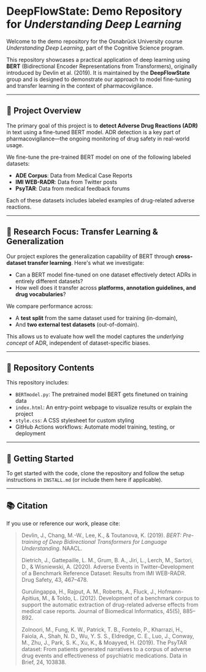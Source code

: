 

# DeepFlowState: Demo Repository for *Understanding Deep Learning*

Welcome to the demo repository for the Osnabrück University course *Understanding Deep Learning*, part of the Cognitive Science program.

This repository showcases a practical application of deep learning using **BERT** (Bidirectional Encoder Representations from Transformers), originally introduced by Devlin et al. (2019). It is maintained by the **DeepFlowState** group and is designed to demonstrate our approach to model fine-tuning and transfer learning in the context of pharmacovigilance.

---

## 🧠 Project Overview

The primary goal of this project is to **detect Adverse Drug Reactions (ADR)** in text using a fine-tuned BERT model. ADR detection is a key part of pharmacovigilance—the ongoing monitoring of drug safety in real-world usage.

We fine-tune the pre-trained BERT model on one of the following labeled datasets:

* **ADE Corpus**: Data from Medical Case Reports
* **IMI WEB-RADR**: Data from Twitter posts
* **PsyTAR**: Data from medical feedback forums

Each of these datasets includes labeled examples of drug-related adverse reactions.

---

## 🔬 Research Focus: Transfer Learning & Generalization

Our project explores the generalization capability of BERT through **cross-dataset transfer learning**. Here's what we investigate:

* Can a BERT model fine-tuned on one dataset effectively detect ADRs in entirely different datasets?
* How well does it transfer across **platforms, annotation guidelines, and drug vocabularies**?

We compare performance across:

* A **test split** from the same dataset used for training (in-domain),
* And **two external test datasets** (out-of-domain).

This allows us to evaluate how well the model captures the *underlying concept* of ADR, independent of dataset-specific biases.

---

## 📁 Repository Contents

This repository includes:
* `BERTmodel.py`: The pretrained model BERT gets finetuned on training data
* `index.html`: An entry-point webpage to visualize results or explain the project
* `style.css`: A CSS stylesheet for custom styling
* GitHub Actions workflows: Automate model training, testing, or deployment

---

## 🔧 Getting Started

To get started with the code, clone the repository and follow the setup instructions in `INSTALL.md` (or include them here if applicable).

---

## 📚 Citation

If you use or reference our work, please cite:

> Devlin, J., Chang, M.-W., Lee, K., & Toutanova, K. (2019). *BERT: Pre-training of Deep Bidirectional Transformers for Language Understanding*. NAACL.
> 
> Dietrich, J., Gattepaille, L. M., Grum, B. A., Jiri, L., Lerch, M., Sartori, D., & Wisniewski, A. (2020). Adverse Events in Twitter–Development of a Benchmark Reference Dataset: Results from IMI WEB-RADR. Drug Safety, 43, 467–478.
> 
> Gurulingappa, H., Rajput, A. M., Roberts, A., Fluck, J., Hofmann-Apitius, M., & Toldo, L. (2012). Development of a benchmark corpus to support the automatic extraction of drug-related adverse effects from medical case reports. Journal of Biomedical Informatics, 45(5), 885–892.
> 
> Zolnoori, M., Fung, K. W., Patrick, T. B., Fontelo, P., Kharrazi, H., Faiola, A., Shah, N. D., Wu, Y. S. S., Eldredge, C. E., Luo, J., Conway, M., Zhu, J., Park, S. K., Xu, K., & Moayyed, H. (2019). The PsyTAR dataset: From patients generated narratives to a corpus of adverse drug events and effectiveness of psychiatric medications. Data in Brief, 24, 103838. 


